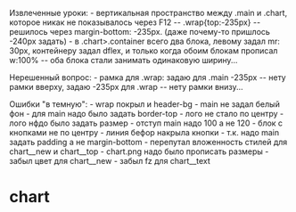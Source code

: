 Извлеченные уроки:
	- вертикальная пространство между .main и .chart, которое никак не показывалось через F12 -- .wrap{top:-235px} -- решилось через margin-bottom: -235px. (даже почему-то пришлось -240px задать) 
	- в .chart>.container всего два блока, левому задал mr: 30px, контейнеру задал dflex, и только когда обоим блокам прописал w:100% -- оба блока стали занимать одинаковую ширину...
	
	
Нерешенный вопрос:
	- рамка для .wrap: задаю для .main -235px -- нету рамки вверху, задаю -235рх для .wrap -- нету рамки внизу...
	

Ошибки "в темную":
	- wrap покрыл и header-bg
	- main не задал белый фон
	- для main надо было задать border-top
	- лого не стало по центру
	- лого нфдо было задать размер
	- отступ main надо 100 а не 120
	- блок с кнопками не по центру
	- линия бефор накрыла кнопки - т.к. надо main задать padding а не margin-bottom
	- перепутал вложенность стилей для chart__new и chart__top
	- chart.png надо было прописать размеры
	- забыл цвет для chart__new
	- забыл fz для chart__text

# chart